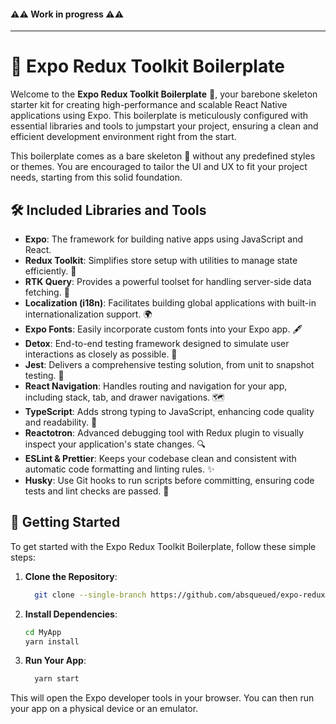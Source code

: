 #### ⚠️⚠️ Work in progress  ⚠️⚠️
------

# 🚀 Expo Redux Toolkit Boilerplate
Welcome to the **Expo Redux Toolkit Boilerplate** 🌟, your barebone skeleton starter kit for creating high-performance and scalable React Native applications using Expo. This boilerplate is meticulously configured with essential libraries and tools to jumpstart your project, ensuring a clean and efficient development environment right from the start.

This boilerplate comes as a bare skeleton 🦴 without any predefined styles or themes. You are encouraged to tailor the UI and UX to fit your project needs, starting from this solid foundation.

## 🛠 Included Libraries and Tools
- **Expo**: The framework for building native apps using JavaScript and React.
- **Redux Toolkit**: Simplifies store setup with utilities to manage state efficiently. 🧰
- **RTK Query**: Provides a powerful toolset for handling server-side data fetching. 📡
- **Localization (i18n)**: Facilitates building global applications with built-in internationalization support. 🌍
- **Expo Fonts**: Easily incorporate custom fonts into your Expo app. 🖋
- **Detox**: End-to-end testing framework designed to simulate user interactions as closely as possible. 🤖
- **Jest**: Delivers a comprehensive testing solution, from unit to snapshot testing. 🧪
- **React Navigation**: Handles routing and navigation for your app, including stack, tab, and drawer navigations. 🗺
- **TypeScript**: Adds strong typing to JavaScript, enhancing code quality and readability. 📝
- **Reactotron**: Advanced debugging tool with Redux plugin to visually inspect your application's state changes. 🔍
- **ESLint & Prettier**: Keeps your codebase clean and consistent with automatic code formatting and linting rules. ✨
- **Husky**: Use Git hooks to run scripts before committing, ensuring code tests and lint checks are passed. 🐶

## 🚀 Getting Started

To get started with the Expo Redux Toolkit Boilerplate, follow these simple steps:

1. **Clone the Repository**:
   ```bash
     git clone --single-branch https://github.com/absqueued/expo-redux-toolkit-boilerplate MyApp
   ```
2. **Install Dependencies**:
   ```bash
   cd MyApp
   yarn install
   ```
4. **Run Your App**:
   ```bash
     yarn start
   ```

This will open the Expo developer tools in your browser. You can then run your app on a physical device or an emulator.
